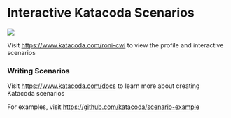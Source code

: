 # Interactive Katacoda Scenarios

[![](http://shields.katacoda.com/katacoda/roni-cwi/count.svg)](https://www.katacoda.com/roni-cwi "Get your profile on Katacoda.com")

Visit https://www.katacoda.com/roni-cwi to view the profile and interactive scenarios

### Writing Scenarios
Visit https://www.katacoda.com/docs to learn more about creating Katacoda scenarios

For examples, visit https://github.com/katacoda/scenario-example
